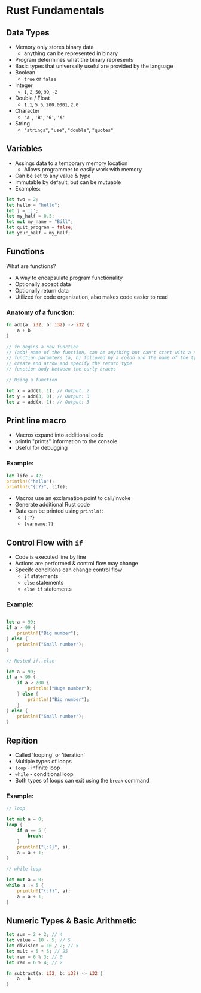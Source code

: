 # Rust Fundamentals

## Data Types

- Memory only stores binary data
  - anything can be represented in binary
- Program determines what the binary represents
- Basic types that universally useful are provided by the language
- Boolean
  - `true` or `false`
- Integer
  - `1`, `2`, `50`, `99`, `-2`
- Double / Float
  - `1.1`, `5.5`, `200.0001`, `2.0`
- Character
  - `'A'`, `'B'`, `'6'`, `'$'`
- String
  - `"strings"`, `"use"`, `"double"`, `"quotes"`

## Variables

- Assings data to a temporary memory location
  - Allows programmer to easily work with memory
- Can be set to any value & type
- Immutable by default, but can be mutuable
- Examples:

```rust
let two = 2;
let hello = "hello";
let j = 'j';
let my_half = 0.5;
let mut my_name = "Bill";
let quit_program = false;
let your_half = my_half;
```

## Functions

What are functions?

- A way to encapsulate program functionality
- Optionally accept data
- Optionally return data
- Utilized for code organization, also makes code easier to read

### Anatomy of a function:

```rust
fn add(a: i32, b: i32) -> i32 {
	a + b
}

// fn begins a new function
// (add) name of the function, can be anything but can't start with a number or other keyword
// function paramters (a, b) followed by a colon and the name of the type
// create and arrow and specify the return type
// function body between the curly braces

// Using a function

let x = add(1, 1); // Output: 2
let y = add(3, 0); // Output: 3
let z = add(x, 1); // Output: 3
```

## Print line macro

- Macros expand into additional code
- println "prints" information to the console
- Useful for debugging

### Example:

```rust
let life = 42;
println!("hello");
println!("{:?}", life);
```

- Macros use an exclamation point to call/invoke
- Generate additional Rust code
- Data can be printed using `println!:`
  - `{:?}`
  - `{varname:?}`

## Control Flow with `if`

- Code is executed line by line
- Actions are performed & control flow may change
- Specifc conditions can change control flow
  - `if` statements
  - `else` statements
  - `else if` statements

### Example:

```rust

let a = 99;
if a > 99 {
	println!("Big number");
} else {
	println!("Small number");
}

// Nested if..else

let a = 99;
if a > 99 {
	if a > 200 {
		println!("Huge number");
	} else {
		println!("Big number");
	}
} else {
	println!("Small number");
}
```

## Repition

- Called 'looping' or 'iteration'
- Multiple types of loops
- `loop` - infinite loop
- `while` - conditional loop
- Both types of loops can exit using the `break` command

### Example:

```rust
// loop

let mut a = 0;
loop {
	if a == 5 {
		break;
	}
	println!("{:?}", a);
	a = a + 1;
}

// while loop

let mut a = 0;
while a != 5 {
	println!("{:?}", a);
	a = a + 1;
}
```

## Numeric Types & Basic Arithmetic

```rust
let sum = 2 + 2; // 4
let value = 10 - 5; // 5
let division = 10 / 2; // 5
let mult = 5 * 5; // 25
let rem = 6 % 3; // 0
let rem = 6 % 4; // 2

fn subtract(a: i32, b: i32) -> i32 {
	a - b
}
```
